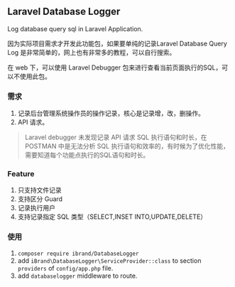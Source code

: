 ## Laravel Database Logger

Log database query sql in Laravel Application.

因为实际项目需求才开发此功能包，如果要单纯的记录Laravel Database Query Log 是非常简单的，网上也有非常多的教程，可以自行搜索。

在 web 下，可以使用 Laravel Debugger 包来进行查看当前页面执行的SQL，可以不使用此包。


### 需求

1. 记录后台管理系统操作员的操作记录，核心是记录增，改，删操作。
2. API 请求。

> Laravel debugger 未发现记录 API 请求 SQL 执行语句和时长，在 POSTMAN 中是无法分析 SQL 执行语句和效率的，有时候为了优化性能，需要知道每个功能点执行的SQL语句和时长。

### Feature
1. 只支持文件记录
2. 支持区分 Guard
3. 记录执行用户
4. 支持记录指定 SQL 类型（SELECT,INSET INTO,UPDATE,DELETE）


### 使用

1. `composer require ibrand/DatabaseLogger`
2. add `iBrand\DatabaseLogger\ServiceProvider::class` to section `providers` of  `config/app.php` file.
3. add `databaselogger` middleware to route.

